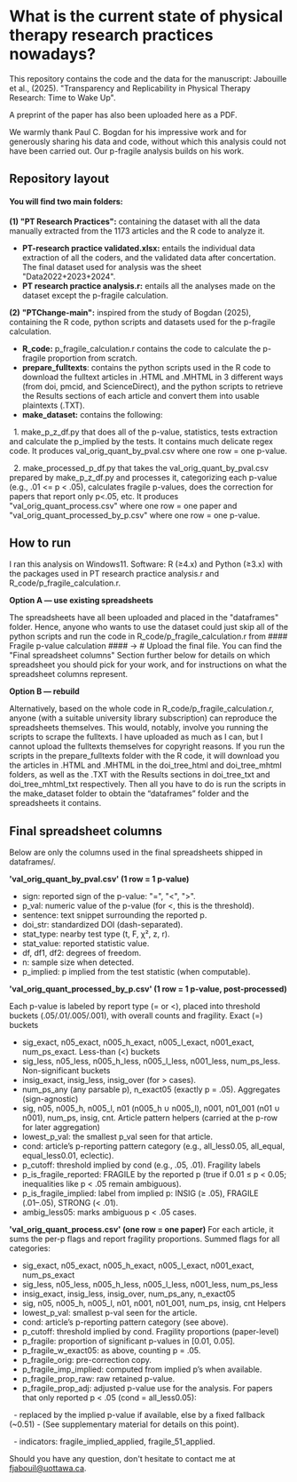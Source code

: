 # **What is the current state of physical therapy research practices nowadays?**

This repository contains the code and the data for the manuscript: Jabouille et al., (2025). "Transparency and Replicability in Physical Therapy Research: Time to Wake Up".

A preprint of the paper has also been uploaded here as a PDF.

We warmly thank Paul C. Bogdan for his impressive work and for generously sharing his data and code, without which this analysis could not have been carried out. Our p-fragile analysis builds on his work.

## **Repository layout**

#### You will find two main folders:

**(1) "PT Research Practices":** containing the dataset with all the data manually extracted from the 1173 articles and the R code to analyze it.

* **PT-research practice validated.xlsx:** entails the individual data extraction of all the coders, and the validated data after concertation. The final dataset used for analysis was the sheet "Data2022+2023+2024".
* **PT research practice analysis.r:** entails all the analyses made on the dataset except the p-fragile calculation.

**(2)** **"PTChange-main":** inspired from the study of Bogdan (2025), containing the R code, python scripts and datasets used for the p-fragile calculation.

* **R\_code:** p\_fragile\_calculation.r contains the code to calculate the p-fragile proportion from scratch.
* **prepare\_fulltexts**: contains the python scripts used in the R code to download the fulltext articles in .HTML and .MHTML in 3 different ways (from doi, pmcid, and ScienceDirect), and the python scripts to retrieve the Results sections of each article and convert them into usable plaintexts (.TXT).
* **make\_dataset:** contains the following:

     	1. make\_p\_z\_df.py that does all of the p-value, statistics, tests extraction and calculate the p\_implied by the tests. It contains much delicate 	regex code. It           produces val\_orig\_quant\_by\_pval.csv where one row = one p-value.

     	2. make\_processed\_p\_df.py that takes the val\_orig\_quant\_by\_pval.csv prepared by make\_p\_z\_df.py and processes it, categorizing each p-value 	(e.g., .01 <= p         < .05), calculates fragile p-values, does the correction for papers that report only p<.05, etc. It produces 	"val\_orig\_quant\_process.csv" where one row = one           paper and "val\_orig\_quant\_processed\_by\_p.csv" where one row = one p-value.


##    **How to run**

I ran this analysis on Windows11.
Software: R (≥4.x) and Python (≥3.x) with the packages used in PT research practice analysis.r and R\_code/p\_fragile\_calculation.r.

**Option A — use existing spreadsheets** 

The spreadsheets have all been uploaded and placed in the "dataframes" folder. Hence, anyone who wants to use the dataset could just skip all of the python scripts and run the code in R\_code/p\_fragile\_calculation.r from #### Fragile p-value calculation #### -> # Upload the final file. You can find the "Final spreadsheet columns" Section further below for details on which spreadsheet you should pick for your work, and for instructions on what the spreadsheet columns represent.

**Option B — rebuild**

Alternatively, based on the whole code in R\_code/p\_fragile\_calculation.r, anyone (with a suitable university library subscription) can reproduce the spreadsheets themselves. This would, notably, involve you running the scripts to scrape the fulltexts. I have uploaded as much as I can, but I cannot upload the fulltexts themselves for copyright reasons. If you run the scripts in the prepare\_fulltexts folder with the R code, it will download you the articles in .HTML and .MHTML in the doi\_tree\_html and doi\_tree\_mhtml folders, as well as the .TXT with the Results sections in doi\_tree\_txt and doi\_tree\_mhtml\_txt respectively. Then all you have to do is run the scripts in the make\_dataset folder to obtain the “dataframes” folder and the spreadsheets it contains.


## **Final spreadsheet columns**

Below are only the columns used in the final spreadsheets shipped in dataframes/.

**'val\_orig\_quant\_by\_pval.csv' (1 row = 1 p-value)**
* sign: reported sign of the p-value: "=", "<", ">".
* p\_val: numeric value of the p-value (for <, this is the threshold).
* sentence: text snippet surrounding the reported p.
* doi\_str: standardized DOI (dash-separated).
* stat\_type: nearby test type (t, F, χ², z, r).
* stat\_value: reported statistic value.
* df, df1, df2: degrees of freedom.
* n: sample size when detected.
* p\_implied: p implied from the test statistic (when computable).

**'val\_orig\_quant\_processed\_by\_p.csv' (1 row = 1 p-value, post-processed)**

Each p-value is labeled by report type (= or <), placed into threshold buckets (.05/.01/.005/.001), with overall counts and fragility.
Exact (=) buckets
* sig\_exact, n05\_exact, n005\_h\_exact, n005\_l\_exact, n001\_exact, num\_ps\_exact.
Less-than (<) buckets
* sig\_less, n05\_less, n005\_h\_less, n005\_l\_less, n001\_less, num\_ps\_less.
Non-significant buckets
* insig\_exact, insig\_less, insig\_over (for > cases).
* num\_ps\_any (any parsable p), n\_exact05 (exactly p = .05).
Aggregates (sign-agnostic)
* sig, n05, n005\_h, n005\_l, n01 (n005\_h ∪ n005\_l), n001, n01\_001 (n01 ∪ n001), num\_ps, insig, cnt.
Article pattern helpers (carried at the p-row for later aggregation)
* lowest\_p\_val: the smallest p\_val seen for that article.
* cond: article’s p-reporting pattern category (e.g., all\_less0.05, all\_equal, equal\_less0.01, eclectic).
* p\_cutoff: threshold implied by cond (e.g., .05, .01).
Fragility labels
* p\_is\_fragile\_reported: FRAGILE by the reported p (true if 0.01 ≤ p < 0.05; inequalities like p < .05 remain ambiguous).
* p\_is\_fragile\_implied: label from implied p: INSIG (≥ .05), FRAGILE (.01–.05), STRONG (< .01).
* ambig\_less05: marks ambiguous p < .05 cases.

**'val\_orig\_quant\_process.csv' (one row = one paper)**
For each article, it sums the per-p flags and report fragility proportions.
Summed flags for all categories:
* sig\_exact, n05\_exact, n005\_h\_exact, n005\_l\_exact, n001\_exact, num\_ps\_exact
* sig\_less, n05\_less, n005\_h\_less, n005\_l\_less, n001\_less, num\_ps\_less
* insig\_exact, insig\_less, insig\_over, num\_ps\_any, n\_exact05
* sig, n05, n005\_h, n005\_l, n01, n001, n01\_001, num\_ps, insig, cnt
Helpers
* lowest\_p\_val: smallest p-val seen for the article.
* cond: article’s p-reporting pattern category (see above).
* p\_cutoff: threshold implied by cond.
Fragility proportions (paper-level)
* p\_fragile: proportion of significant p-values in \[0.01, 0.05].
* p\_fragile\_w\_exact05: as above, counting p = .05.
* p\_fragile\_orig: pre-correction copy.
* p\_fragile\_imp\_implied: computed from implied p’s when available.
* p\_fragile\_prop\_raw: raw retained p-value.
* p\_fragile\_prop\_adj: adjusted p-value use for the analysis. For papers that only reported p < .05 (cond = all\_less0.05):

&nbsp;	- replaced by the implied p-value if available, else by a fixed fallback (~0.51) - (See supplementary material for details on this point).

&nbsp;	- indicators: fragile\_implied\_applied, fragile\_51\_applied.







Should you have any question, don't hesitate to contact me at fjabouil@uottawa.ca.










